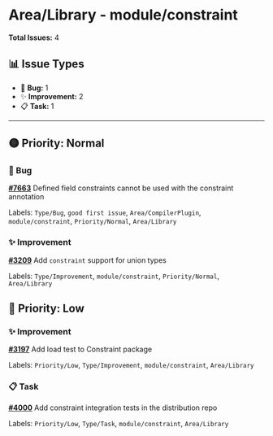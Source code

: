 # Area/Library - module/constraint

**Total Issues:** 4

## 📊 Issue Types

- 🐛 **Bug:** 1
- ✨ **Improvement:** 2
- 📋 **Task:** 1

---

## 🟡 Priority: Normal

### 🐛 Bug

**[#7663](https://github.com/ballerina-platform/ballerina-library/issues/7663)** Defined field constraints cannot be used with the constraint annotation

Labels: `Type/Bug`, `good first issue`, `Area/CompilerPlugin`, `module/constraint`, `Priority/Normal`, `Area/Library`

### ✨ Improvement

**[#3209](https://github.com/ballerina-platform/ballerina-library/issues/3209)** Add `constraint` support for union types

Labels: `Type/Improvement`, `module/constraint`, `Priority/Normal`, `Area/Library`

## 🔵 Priority: Low

### ✨ Improvement

**[#3197](https://github.com/ballerina-platform/ballerina-library/issues/3197)** Add load test to Constraint package

Labels: `Priority/Low`, `Type/Improvement`, `module/constraint`, `Area/Library`

### 📋 Task

**[#4000](https://github.com/ballerina-platform/ballerina-library/issues/4000)** Add constraint integration tests in the distribution repo

Labels: `Priority/Low`, `Type/Task`, `module/constraint`, `Area/Library`

